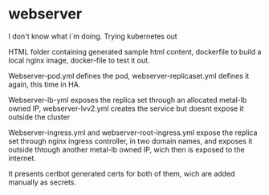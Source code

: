 # webserver

I don't know what i´m doing.
Trying kubernetes out


HTML folder containing generated sample html content, dockerfile to build a local nginx image, docker-file to test it out. 

Webserver-pod.yml defines the pod, webserver-replicaset.yml defines it again, this time in HA. 

Webserver-lb-yml exposes the replica set through an allocated metal-lb owned IP, webserver-lvv2.yml creates the service but doesnt expose it outside the cluster

Webserver-ingress.yml and webserver-root-ingress.yml expose the replica set through nginx ingress controller, in two domain names, and exposes it outside thtough another metal-lb owned IP, wich then is exposed to the internet.

It presents certbot generated certs for both of them, wich are added manually as secrets. 

